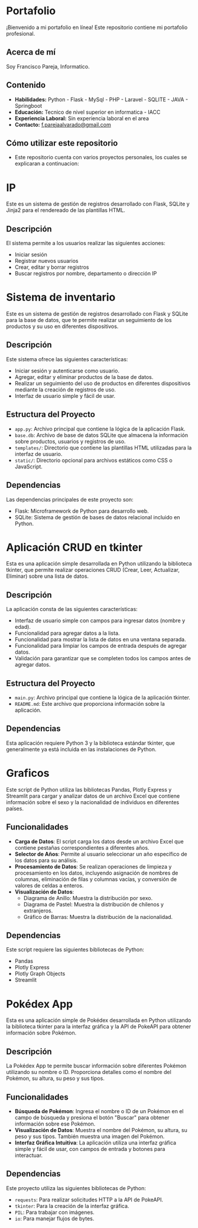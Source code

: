 # Portafolio

¡Bienvenido a mi portafolio en línea! Este repositorio contiene mi portafolio profesional.

## Acerca de mí

Soy Francisco Pareja, Informatico.

## Contenido

- **Habilidades:** Python - Flask - MySql - PHP - Laravel - SQLITE - JAVA - Springboot
- **Educación:** Tecnico de nivel superior en informatica - IACC
- **Experiencia Laboral:** Sin experiencia laboral en el area
- **Contacto:** f.parejaalvarado@gmail.com

## Cómo utilizar este repositorio

- Este repositorio cuenta con varios proyectos personales, los cuales se explicaran a continuacion:


# IP

Este es un sistema de gestión de registros desarrollado con Flask, SQLite y Jinja2 para el rendereado de las plantillas HTML.

## Descripción

El sistema permite a los usuarios realizar las siguientes acciones:

- Iniciar sesión
- Registrar nuevos usuarios
- Crear, editar y borrar registros
- Buscar registros por nombre, departamento o dirección IP

# Sistema de inventario

Este es un sistema de gestión de registros desarrollado con Flask y SQLite para la base de datos, que te permite realizar un seguimiento de los productos y su uso en diferentes dispositivos.

## Descripción

Este sistema ofrece las siguientes características:

- Iniciar sesión y autenticarse como usuario.
- Agregar, editar y eliminar productos de la base de datos.
- Realizar un seguimiento del uso de productos en diferentes dispositivos mediante la creación de registros de uso.
- Interfaz de usuario simple y fácil de usar.

## Estructura del Proyecto

- `app.py`: Archivo principal que contiene la lógica de la aplicación Flask.
- `base.db`: Archivo de base de datos SQLite que almacena la información sobre productos, usuarios y registros de uso.
- `templates/`: Directorio que contiene las plantillas HTML utilizadas para la interfaz de usuario.
- `static/`: Directorio opcional para archivos estáticos como CSS o JavaScript.

## Dependencias

Las dependencias principales de este proyecto son:

- Flask: Microframework de Python para desarrollo web.
- SQLite: Sistema de gestión de bases de datos relacional incluido en Python.

# Aplicación CRUD en tkinter

Esta es una aplicación simple desarrollada en Python utilizando la biblioteca tkinter, que permite realizar operaciones CRUD (Crear, Leer, Actualizar, Eliminar) sobre una lista de datos.

## Descripción

La aplicación consta de las siguientes características:

- Interfaz de usuario simple con campos para ingresar datos (nombre y edad).
- Funcionalidad para agregar datos a la lista.
- Funcionalidad para mostrar la lista de datos en una ventana separada.
- Funcionalidad para limpiar los campos de entrada después de agregar datos.
- Validación para garantizar que se completen todos los campos antes de agregar datos.

## Estructura del Proyecto

- `main.py`: Archivo principal que contiene la lógica de la aplicación tkinter.
- `README.md`: Este archivo que proporciona información sobre la aplicación.

## Dependencias

Esta aplicación requiere Python 3 y la biblioteca estándar tkinter, que generalmente ya está incluida en las instalaciones de Python.

# Graficos

Este script de Python utiliza las bibliotecas Pandas, Plotly Express y Streamlit para cargar y analizar datos de un archivo Excel que contiene información sobre el sexo y la nacionalidad de individuos en diferentes países.

## Funcionalidades

- **Carga de Datos**: El script carga los datos desde un archivo Excel que contiene pestañas correspondientes a diferentes años.
- **Selector de Años**: Permite al usuario seleccionar un año específico de los datos para su análisis.
- **Procesamiento de Datos**: Se realizan operaciones de limpieza y procesamiento en los datos, incluyendo asignación de nombres de columnas, eliminación de filas y columnas vacías, y conversión de valores de celdas a enteros.
- **Visualización de Datos**:
  - Diagrama de Anillo: Muestra la distribución por sexo.
  - Diagrama de Pastel: Muestra la distribución de chilenos y extranjeros.
  - Gráfico de Barras: Muestra la distribución de la nacionalidad.

## Dependencias

Este script requiere las siguientes bibliotecas de Python:

- Pandas
- Plotly Express
- Plotly Graph Objects
- Streamlit

# Pokédex App

Esta es una aplicación simple de Pokédex desarrollada en Python utilizando la biblioteca tkinter para la interfaz gráfica y la API de PokeAPI para obtener información sobre Pokémon.

## Descripción

La Pokédex App te permite buscar información sobre diferentes Pokémon utilizando su nombre o ID. Proporciona detalles como el nombre del Pokémon, su altura, su peso y sus tipos.

## Funcionalidades

- **Búsqueda de Pokémon**: Ingresa el nombre o ID de un Pokémon en el campo de búsqueda y presiona el botón "Buscar" para obtener información sobre ese Pokémon.
- **Visualización de Datos**: Muestra el nombre del Pokémon, su altura, su peso y sus tipos. También muestra una imagen del Pokémon.
- **Interfaz Gráfica Intuitiva**: La aplicación utiliza una interfaz gráfica simple y fácil de usar, con campos de entrada y botones para interactuar.

## Dependencias

Este proyecto utiliza las siguientes bibliotecas de Python:

- `requests`: Para realizar solicitudes HTTP a la API de PokeAPI.
- `tkinter`: Para la creación de la interfaz gráfica.
- `PIL`: Para trabajar con imágenes.
- `io`: Para manejar flujos de bytes.






